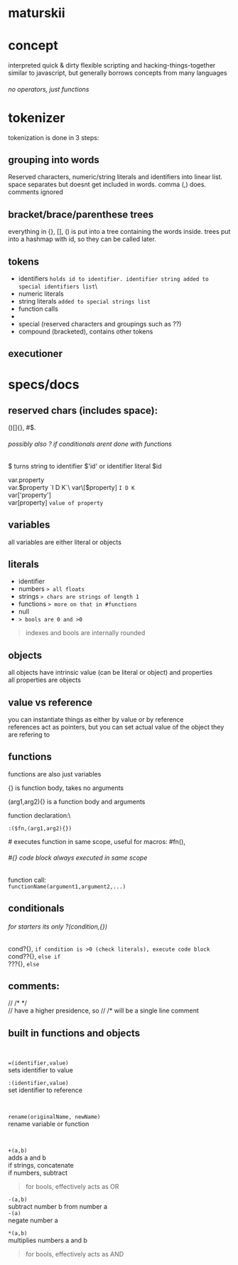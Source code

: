 # maturskii

# concept
interpreted quick & dirty flexible scripting and hacking-things-together\
similar to javascript, but generally borrows concepts from many languages
###### no operators, just functions

# tokenizer
tokenization is done in 3 steps:

## grouping into words
Reserved characters, numeric/string literals and identifiers into linear list. space separates but doesnt get included in words. comma (,) does. comments ignored

## bracket/brace/parenthese trees
everything in {}, [], () is put into a tree containing the words inside. trees put into a hashmap with id, so they can be called later.

## tokens
* identifiers
`holds id to identifier. identifier string added to special identifiers list`\
* numeric literals
* string literals `added to special strings list`
* function calls
*
* special (reserved characters and groupings such as ??)
* compound (bracketed), contains other tokens

## executioner


# specs/docs

## reserved chars (includes space):
()[]{}, #$.

###### possibly also ? if conditionals arent done with functions


$ turns string to identifier $'id' or identifier literal $id

var.property\
var.$property `I D K`\
var\[$property\] `I D K`\
var\['property'\]\
var\[property\] `value of property`

## variables
all variables are either literal or objects

## literals
* identifier
* numbers  `> all floats`
* strings  `> chars are strings of length 1`
* functions  `> more on that in #functions`
* null
* `> bools are 0 and >0`

> indexes and bools are internally rounded

## objects
all objects have intrinsic value (can be literal or object) and properties\
all properties are objects

## value vs reference
you can instantiate things as either by value or by reference\
references act as pointers, but you can set actual value of the object they are refering to

## functions
functions are also just variables

{} is function body, takes no arguments

(arg1,arg2){} is a function body and arguments

function declaration:\
```
:($fn,(arg1,arg2){})
```

\# executes function in same scope, useful for macros: #fn(),

###### #{} code block always executed in same scope

function call:\
`functionName(argument1,argument2,...)`

## conditionals

###### for starters its only ?(condition,{})

cond?{}, `if condition is >0 (check literals), execute code block`\
cond??{}, `else if`\
???{}, `else`

## comments:
// /\* \*/\
// have a higher presidence, so // /\* will be a single line comment

## built in functions and objects
</br>

`=(identifier,value)`\
sets identifier to value

`:(identifier,value)`\
set identifier to reference

</br>

`rename(originalName, newName)`\
rename variable or function

</br>

`+(a,b)`\
adds a and b\
if strings, concatenate\
if numbers, subtract
> for bools, effectively acts as OR 

`-(a,b)`\
subtract number b from number a\
`-(a)`\
negate number a

`*(a,b)`\
multiplies numbers a and b
> for bools, effectively acts as AND
